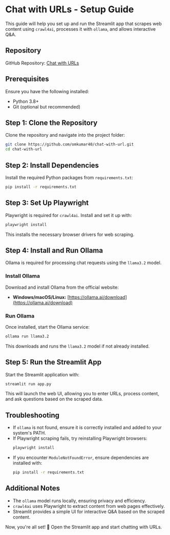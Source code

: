 # Chat with URLs - Setup Guide

This guide will help you set up and run the Streamlit app that scrapes web content using `crawl4ai`, processes it with `ollama`, and allows interactive Q&A.

## Repository
GitHub Repository: [Chat with URLs](https://github.com/omkumar40/chat-with-url)

## Prerequisites
Ensure you have the following installed:
- Python 3.8+
- Git (optional but recommended)

## Step 1: Clone the Repository
Clone the repository and navigate into the project folder:
```sh
git clone https://github.com/omkumar40/chat-with-url.git
cd chat-with-url
```

## Step 2: Install Dependencies
Install the required Python packages from `requirements.txt`:
```sh
pip install -r requirements.txt
```

## Step 3: Set Up Playwright
Playwright is required for `crawl4ai`. Install and set it up with:
```sh
playwright install
```
This installs the necessary browser drivers for web scraping.

## Step 4: Install and Run Ollama
Ollama is required for processing chat requests using the `llama3.2` model.

### Install Ollama
Download and install Ollama from the official website:
- **Windows/macOS/Linux:** [https://ollama.ai/download](https://ollama.ai/download)

### Run Ollama
Once installed, start the Ollama service:
```sh
ollama run llama3.2
```
This downloads and runs the `llama3.2` model if not already installed.

## Step 5: Run the Streamlit App
Start the Streamlit application with:
```sh
streamlit run app.py
```
This will launch the web UI, allowing you to enter URLs, process content, and ask questions based on the scraped data.

## Troubleshooting
- If `ollama` is not found, ensure it is correctly installed and added to your system's PATH.
- If Playwright scraping fails, try reinstalling Playwright browsers:
  ```sh
  playwright install
  ```
- If you encounter `ModuleNotFoundError`, ensure dependencies are installed with:
  ```sh
  pip install -r requirements.txt
  ```

## Additional Notes
- The `ollama` model runs locally, ensuring privacy and efficiency.
- `crawl4ai` uses Playwright to extract content from web pages effectively.
- Streamlit provides a simple UI for interactive Q&A based on the scraped content.

Now, you're all set! 🚀 Open the Streamlit app and start chatting with URLs.

